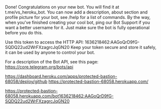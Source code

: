 Done! Congratulations on your new bot. You will find it at t.me/vs_heroku_bot. You can now add a description, about section and profile picture for your bot, see /help for a list of commands. By the way, when you've finished creating your cool bot, ping our Bot Support if you want a better username for it. Just make sure the bot is fully operational before you do this.

Use this token to access the HTTP API:
1636218462:AAGoQrD9fG-SQDQ22ud2WrFXzagrcJqGN20
Keep your token secure and store it safely, it can be used by anyone to control your bot.

For a description of the Bot API, see this page: https://core.telegram.org/bots/api

https://dashboard.heroku.com/apps/protected-bastion-68058/deploy/github
https://protected-bastion-68058.herokuapp.com/


https://protected-bastion-68058.herokuapp.com/bot1636218462:AAGoQrD9fG-SQDQ22ud2WrFXzagrcJqGN20